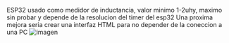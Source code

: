 ESP32 usado como medidor de inductancia, valor minimo 1-2uhy, maximo sin probar y depende de la resolucion del timer del esp32 
Una proxima mejora seria crear una interfaz HTML para no depender de la coneccion a una PC
![imagen](https://github.com/user-attachments/assets/30da00fa-6284-411c-bb74-aefb235742d1)

